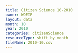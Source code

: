 ```yaml
---
title: Citizen Science 10-2010
owner: WOEIP
layout: data
month: 10
year: 2010
categories: citizenScience
resourceType: shift_by_month
fileName: 2010-10.csv
---
```

